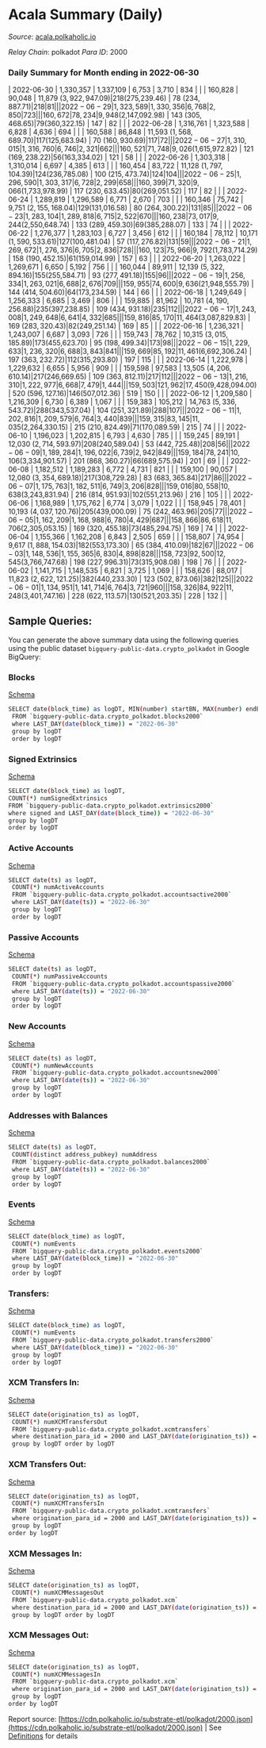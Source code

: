 # Acala Summary (Daily)

_Source_: [acala.polkaholic.io](https://acala.polkaholic.io)

*Relay Chain*: polkadot
*Para ID*: 2000



### Daily Summary for Month ending in 2022-06-30


| 2022-06-30 | 1,330,357 | 1,337,109 | 6,753 | 3,710 | 834 |  |  | 160,828 | 90,048 | 11,879 ($3,922,947.09) | 218 ($275,239.46) | 78 ($234,887.71) | 218 | 81 |  |
| 2022-06-29 | 1,323,589 | 1,330,356 | 6,768 | 2,850 | 723 |  |  | 160,672 | 78,234 | 9,948 ($2,147,092.98) | 143 ($305,468.65) | 79 ($360,322.15) | 147 | 82 |  |
| 2022-06-28 | 1,316,761 | 1,323,588 | 6,828 | 4,636 | 694 |  |  | 160,588 | 86,848 | 11,593 ($1,568,689.70) | 117 ($125,683.94) | 70 ($160,930.69) | 117 | 72 |  |
| 2022-06-27 | 1,310,015 | 1,316,760 | 6,746 | 2,321 | 662 |  |  | 160,521 | 71,748 | 9,026 ($1,615,972.82) | 121 ($169,238.22) | 56 ($163,334.02) | 121 | 58 |  |
| 2022-06-26 | 1,303,318 | 1,310,014 | 6,697 | 4,385 | 613 |  |  | 160,454 | 83,722 | 11,128 ($1,797,104.39) | 124 ($236,785.08) | 100 ($215,473.74) | 124 | 104 |  |
| 2022-06-25 | 1,296,590 | 1,303,317 | 6,728 | 2,299 | 658 |  |  | 160,399 | 71,320 | 9,066 ($1,733,978.99) | 117 ($230,633.45) | 80 ($269,051.52) | 117 | 82 |  |
| 2022-06-24 | 1,289,819 | 1,296,589 | 6,771 | 2,670 | 703 |  |  | 160,346 | 75,742 | 9,751 ($2,155,168.04) | 129 ($131,016.58) | 80 ($264,300.22) | 131 | 85 |  |
| 2022-06-23 | 1,283,104 | 1,289,818 | 6,715 | 2,522 | 670 |  |  | 160,238 | 73,017 | 9,244 ($2,550,648.74) | 133 ($289,459.30) | 69 ($385,288.07) | 133 | 74 |  |
| 2022-06-22 | 1,276,377 | 1,283,103 | 6,727 | 3,456 | 612 |  |  | 160,184 | 78,112 | 10,171 ($1,590,533.61) | 127 ($100,481.04) | 57 ($117,276.82) | 131 | 59 |  |
| 2022-06-21 | 1,269,672 | 1,276,376 | 6,705 | 2,836 | 728 |  |  | 160,123 | 75,966 | 9,792 ($1,783,714.29) | 158 ($190,452.15) | 61 ($159,014.99) | 157 | 63 |  |
| 2022-06-20 | 1,263,022 | 1,269,671 | 6,650 | 5,192 | 756 |  |  | 160,044 | 89,911 | 12,139 ($5,322,894.16) | 155 ($255,584.71) | 93 ($277,491.18) | 155 | 96 |  |
| 2022-06-19 | 1,256,334 | 1,263,021 | 6,688 | 2,676 | 709 |  |  | 159,955 | 74,600 | 9,636 ($21,948,555.79) | 144 ($414,504.60) | 64 ($173,234.59) | 144 | 66 |  |
| 2022-06-18 | 1,249,649 | 1,256,333 | 6,685 | 3,469 | 806 |  |  | 159,885 | 81,962 | 10,781 ($4,190,256.88) | 235 ($397,238.85) | 109 ($434,931.18) | 235 | 112 |  |
| 2022-06-17 | 1,243,008 | 1,249,648 | 6,641 | 4,332 | 685 |  |  | 159,816 | 85,170 | 11,464 ($3,087,829.83) | 169 ($283,320.43) | 82 ($249,251.14) | 169 | 85 |  |
| 2022-06-16 | 1,236,321 | 1,243,007 | 6,687 | 3,093 | 726 |  |  | 159,743 | 78,762 | 10,315 ($3,015,185.89) | 173 ($455,623.70) | 95 ($198,499.34) | 173 | 98 |  |
| 2022-06-15 | 1,229,633 | 1,236,320 | 6,688 | 3,843 | 841 |  |  | 159,669 | 85,192 | 11,461 ($6,692,306.24) | 197 ($363,232.72) | 112 ($315,293.80) | 197 | 115 |  |
| 2022-06-14 | 1,222,978 | 1,229,632 | 6,655 | 5,956 | 909 |  |  | 159,598 | 97,583 | 13,505 ($4,206,610.14) | 217 ($246,669.65) | 109 ($363,812.11) | 217 | 112 |  |
| 2022-06-13 | 1,216,310 | 1,222,977 | 6,668 | 7,479 | 1,444 |  |  | 159,503 | 121,962 | 17,450 ($9,428,094.00) | 520 ($596,127.16) | 146 ($507,012.36) | 519 | 150 |  |
| 2022-06-12 | 1,209,580 | 1,216,309 | 6,730 | 6,389 | 1,067 |  |  | 159,383 | 105,212 | 14,763 ($5,336,543.72) | 288 ($343,537.04) | 104 ($251,321.89) | 288 | 107 |  |
| 2022-06-11 | 1,202,816 | 1,209,579 | 6,764 | 3,440 | 839 |  |  | 159,315 | 83,145 | 11,035 ($2,264,330.15) | 215 ($210,824.49) | 71 ($170,089.59) | 215 | 74 |  |
| 2022-06-10 | 1,196,023 | 1,202,815 | 6,793 | 4,630 | 785 |  |  | 159,245 | 89,191 | 12,030 ($2,714,593.97) | 208 ($240,589.04) | 53 ($442,725.48) | 208 | 56 |  |
| 2022-06-09 | 1,189,284 | 1,196,022 | 6,739 | 2,942 | 849 |  |  | 159,184 | 78,241 | 10,106 ($3,334,901.57) | 201 ($868,360.27) | 66 ($689,575.94) | 201 | 69 |  |
| 2022-06-08 | 1,182,512 | 1,189,283 | 6,772 | 4,731 | 821 |  |  | 159,100 | 90,057 | 12,080 ($3,354,689.18) | 217 ($308,729.28) | 83 ($683,365.84) | 217 | 86 |  |
| 2022-06-07 | 1,175,763 | 1,182,511 | 6,749 | 3,206 | 828 |  |  | 159,016 | 80,558 | 10,638 ($3,243,831.94) | 216 ($814,951.93) | 102 ($551,213.96) | 216 | 105 |  |
| 2022-06-06 | 1,168,989 | 1,175,762 | 6,774 | 3,079 | 1,022 |  |  | 158,945 | 78,401 | 10,193 ($4,037,120.76) | 205 ($439,000.09) | 75 ($242,463.96) | 205 | 77 |  |
| 2022-06-05 | 1,162,209 | 1,168,988 | 6,780 | 4,429 | 687 |  |  | 158,866 | 86,618 | 11,706 ($2,305,053.15) | 169 ($320,455.18) | 73 ($485,294.75) | 169 | 74 |  |
| 2022-06-04 | 1,155,366 | 1,162,208 | 6,843 | 2,505 | 659 |  |  | 158,807 | 74,954 | 9,617 ($1,888,154.03) | 182 ($553,173.30) | 65 ($384,410.09) | 182 | 67 |  |
| 2022-06-03 | 1,148,536 | 1,155,365 | 6,830 | 4,898 | 828 |  |  | 158,723 | 92,500 | 12,545 ($3,766,747.68) | 198 ($227,996.31) | 73 ($315,908.08) | 198 | 76 |  |
| 2022-06-02 | 1,141,715 | 1,148,535 | 6,821 | 3,725 | 1,069 |  |  | 158,626 | 88,017 | 11,823 ($2,622,121.25) | 382 ($440,233.30) | 123 ($502,873.06) | 382 | 125 |  |
| 2022-06-01 | 1,134,951 | 1,141,714 | 6,764 | 3,721 | 960 |  |  | 158,326 | 84,922 | 11,248 ($3,401,747.16) | 228 ($622,113.57) | 130 ($521,203.35) | 228 | 132 |  |

## Sample Queries:
You can generate the above summary data using the following queries using the public dataset `bigquery-public-data.crypto_polkadot` in Google BigQuery:


### Blocks 

[Schema](https://github.com/colorfulnotion/substrate-etl/blob/main/schema/blocks.json)

```bash
SELECT date(block_time) as logDT, MIN(number) startBN, MAX(number) endBN, COUNT(*) numBlocks 
 FROM `bigquery-public-data.crypto_polkadot.blocks2000`  
 where LAST_DAY(date(block_time)) = "2022-06-30" 
 group by logDT 
 order by logDT
```

### Signed Extrinsics 

[Schema](https://github.com/colorfulnotion/substrate-etl/blob/main/schema/extrinsics.json)

```bash
SELECT date(block_time) as logDT, 
COUNT(*) numSignedExtrinsics 
FROM `bigquery-public-data.crypto_polkadot.extrinsics2000`  
where signed and LAST_DAY(date(block_time)) = "2022-06-30" 
group by logDT 
order by logDT
```

### Active Accounts 

[Schema](https://github.com/colorfulnotion/substrate-etl/blob/main/schema/accountsactive.json)

```bash
SELECT date(ts) as logDT, 
 COUNT(*) numActiveAccounts 
 FROM `bigquery-public-data.crypto_polkadot.accountsactive2000` 
 where LAST_DAY(date(ts)) = "2022-06-30" 
 group by logDT 
 order by logDT
```

### Passive Accounts 

[Schema](https://github.com/colorfulnotion/substrate-etl/blob/main/schema/accountspassive.json)

```bash
SELECT date(ts) as logDT, 
 COUNT(*) numPassiveAccounts 
 FROM `bigquery-public-data.crypto_polkadot.accountspassive2000` 
 where LAST_DAY(date(ts)) = "2022-06-30" 
 group by logDT 
 order by logDT
```

### New Accounts 

[Schema](https://github.com/colorfulnotion/substrate-etl/blob/main/schema/accountsnew.json)

```bash
SELECT date(ts) as logDT, 
 COUNT(*) numNewAccounts 
 FROM `bigquery-public-data.crypto_polkadot.accountsnew2000` 
 where LAST_DAY(date(ts)) = "2022-06-30" 
 group by logDT
 order by logDT
```

### Addresses with Balances 

[Schema](https://github.com/colorfulnotion/substrate-etl/blob/main/schema/balances.json)

```bash
SELECT date(ts) as logDT,
 COUNT(distinct address_pubkey) numAddress 
 FROM `bigquery-public-data.crypto_polkadot.balances2000` 
 where LAST_DAY(date(ts)) = "2022-06-30" 
 group by logDT 
 order by logDT
```

### Events 

[Schema](https://github.com/colorfulnotion/substrate-etl/blob/main/schema/events.json)

```bash
SELECT date(block_time) as logDT, 
 COUNT(*) numEvents 
 FROM `bigquery-public-data.crypto_polkadot.events2000` 
 where LAST_DAY(date(block_time)) = "2022-06-30" 
 group by logDT 
 order by logDT
```

### Transfers:

[Schema](https://github.com/colorfulnotion/substrate-etl/blob/main/schema/transfers.json)

```bash
SELECT date(block_time) as logDT, 
 COUNT(*) numEvents 
 FROM `bigquery-public-data.crypto_polkadot.transfers2000` 
 where LAST_DAY(date(block_time)) = "2022-06-30" 
 group by logDT 
 order by logDT
```

### XCM Transfers In: 

[Schema](https://github.com/colorfulnotion/substrate-etl/blob/main/schema/xcmtransfers.json)

```bash
SELECT date(origination_ts) as logDT, 
 COUNT(*) numXCMTransfersOut 
 FROM `bigquery-public-data.crypto_polkadot.xcmtransfers` 
 where destination_para_id = 2000 and LAST_DAY(date(origination_ts)) = "2022-06-30" 
 group by logDT order by logDT
```

### XCM Transfers Out: 

[Schema](https://github.com/colorfulnotion/substrate-etl/blob/main/schema/xcmtransfers.json)

```bash
SELECT date(origination_ts) as logDT, 
 COUNT(*) numXCMTransfersIn 
 FROM `bigquery-public-data.crypto_polkadot.xcmtransfers` 
 where origination_para_id = 2000 and LAST_DAY(date(origination_ts)) = "2022-06-30" 
 group by logDT 
order by logDT
```

### XCM Messages In: 

[Schema](https://github.com/colorfulnotion/substrate-etl/blob/main/schema/xcm.json)

```bash
SELECT date(origination_ts) as logDT, 
 COUNT(*) numXCMMessagesOut 
 FROM `bigquery-public-data.crypto_polkadot.xcm` 
 where destination_para_id = 2000 and LAST_DAY(date(origination_ts)) = "2022-06-30" 
 group by logDT order by logDT
```

### XCM Messages Out: 

[Schema](https://github.com/colorfulnotion/substrate-etl/blob/main/schema/xcm.json)

```bash
SELECT date(origination_ts) as logDT, 
 COUNT(*) numXCMMessagesIn 
 FROM `bigquery-public-data.crypto_polkadot.xcm` 
 where origination_para_id = 2000 and LAST_DAY(date(origination_ts)) = "2022-06-30" 
 group by logDT 
order by logDT
```


Report source: [https://cdn.polkaholic.io/substrate-etl/polkadot/2000.json](https://cdn.polkaholic.io/substrate-etl/polkadot/2000.json) | See [Definitions](/DEFINITIONS.md) for details
